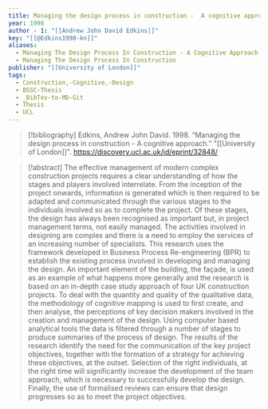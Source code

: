 ```yaml
---
title: Managing the design process in construction -  A cognitive approach
year: 1998
author - 1: "[[Andrew John David Edkins]]"
key: "[[@Edkins1998-kn]]"
aliases:
  - Managing The Design Process In Construction - A Cognitive Approach
  - Managing The Design Process In Construction
publisher: "[[University of London]]"
tags:
  - Construction,-Cognitive,-Design
  - BSSC-Thesis
  - _BibTex-to-MD-Git
  - Thesis
  - UCL
---
```


> [!bibliography]
> Edkins, Andrew John David. 1998. “Managing the design process in construction -  A cognitive approach.” "[[University of London]]". https://discovery.ucl.ac.uk/id/eprint/32848/

> [!abstract]
> The effective management of modern complex construction projects requires a clear understanding of how the stages and players involved interrelate. From the inception of the project onwards, information is generated which is then required to be adapted and communicated through the various stages to the individuals involved so as to complete the project. Of these stages, the design has always been recognised as important but, in project management terms, not easily managed. The activities involved in designing are complex and there is a need to employ the services of an increasing number of specialists. This research uses the framework developed in Business Process Re-engineering (BPR) to establish the existing process involved in developing and managing the design. An important element of the building, the façade, is used as an example of what happens more generally and the research is based on an in-depth case study approach of four UK construction projects. To deal with the quantity and quality of the qualitative data, the methodology of cognitive mapping is used to first create, and then analyse, the perceptions of key decision makers involved in the creation and management of the design. Using computer based analytical tools the data is filtered through a number of stages to produce summaries of the process of design. The results of the research identify the need for the communication of the key project objectives, together with the formation of a strategy for achieving these objectives, at the outset. Selection of the right individuals, at the right time will significantly increase the development of the team approach, which is necessary to successfully develop the design. Finally, the use of formalised reviews can ensure that design progresses so as to meet the project objectives.